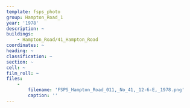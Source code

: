 ```yaml
---
template: fsps_photo
group: Hampton_Road_1
year: '1978'
description: ~
buildings:
    - Hampton_Road/41_Hampton_Road
coordinates: ~
heading: ~
classification: ~
section: ~
cell: ~
film_roll: ~
files:
    -
        filename: 'FSPS_Hampton_Road_011,_No_41,_12-6-E,_1978.png'
        caption: ''
---
```

